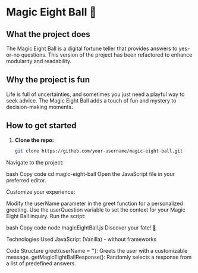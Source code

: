 # Magic Eight Ball 🎱

## What the project does
The Magic Eight Ball is a digital fortune teller that provides answers to yes-or-no questions. This version of the project has been refactored to enhance modularity and readability.

## Why the project is fun
Life is full of uncertainties, and sometimes you just need a playful way to seek advice. The Magic Eight Ball adds a touch of fun and mystery to decision-making moments.

## How to get started
1. **Clone the repo:**
   ```bash
   git clone https://github.com/your-username/magic-eight-ball.git
Navigate to the project:

bash
Copy code
cd magic-eight-ball
Open the JavaScript file in your preferred editor.

Customize your experience:

Modify the userName parameter in the greet function for a personalized greeting.
Use the userQuestion variable to set the context for your Magic Eight Ball inquiry.
Run the script:

bash
Copy code
node magicEightBall.js
Discover your fate! 🎱

Technologies Used
JavaScript (Vanilla) - without frameworks

Code Structure
greet(userName = ''): Greets the user with a customizable message.
getMagicEightBallResponse(): Randomly selects a response from a list of predefined answers.